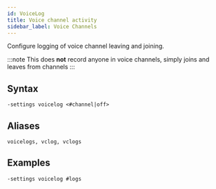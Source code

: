 ```yaml
---
id: VoiceLog
title: Voice channel activity
sidebar_label: Voice Channels
---
```


Configure logging of voice channel leaving and joining.

:::note
This does **not** record anyone in voice channels, simply joins and leaves from channels
:::

## Syntax  
`-settings voicelog <#channel|off>`

## Aliases  
`voicelogs, vclog, vclogs`

## Examples  
`-settings voicelog #logs`